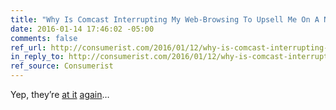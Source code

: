 ```yaml
---
title: "Why Is Comcast Interrupting My Web-Browsing To Upsell Me On A New Modem?"
date: 2016-01-14 17:46:02 -05:00
comments: false
ref_url: http://consumerist.com/2016/01/12/why-is-comcast-interrupting-my-web-browsing-to-upsell-me-on-a-new-modem/
in_reply_to: http://consumerist.com/2016/01/12/why-is-comcast-interrupting-my-web-browsing-to-upsell-me-on-a-new-modem/
ref_source: Consumerist
---
```


Yep, they’re [at it](/notebook/the-network-effect/) [again](/notebook/more-proof-we-dont-control-our-web-pages/)…